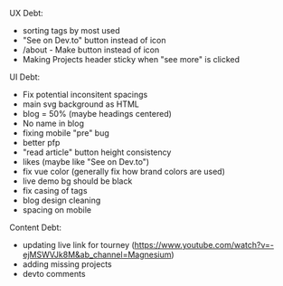 
UX Debt:
- sorting tags by most used
- "See on Dev.to" button instead of icon
- /about - Make button instead of icon
- Making Projects header sticky when "see more" is clicked

UI Debt:
- Fix potential inconsitent spacings
- main svg background as HTML
- blog = 50% (maybe headings centered)
- No name in blog
- fixing mobile "pre" bug
- better pfp
- "read article" button height consistency
- likes (maybe like "See on Dev.to")
- fix vue color (generally fix how brand colors are used)
- live demo bg should be black
- fix casing of tags
- blog design cleaning
- spacing on mobile

Content Debt:
- updating live link for tourney (https://www.youtube.com/watch?v=-ejMSWVJk8M&ab_channel=Magnesium)
- adding missing projects
- devto comments
